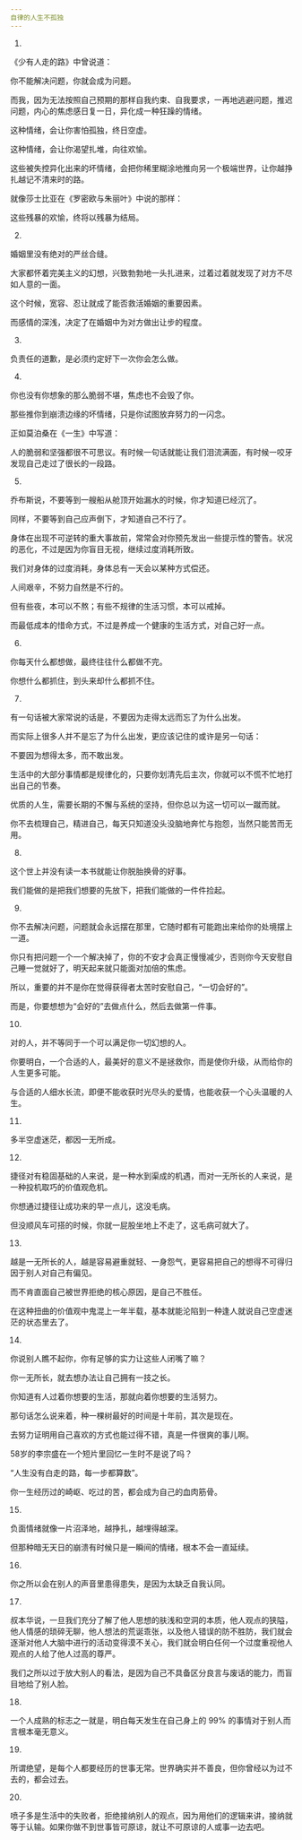 ```yaml
---
自律的人生不孤独
---
```


1.

《少有人走的路》中曾说道：

你不能解决问题，你就会成为问题。

而我，因为无法按照自己预期的那样自我约束、自我要求，一再地逃避问题，推迟问题，内心的焦虑感日复一日，异化成一种狂躁的情绪。

这种情绪，会让你害怕孤独，终日空虚。

这种情绪，会让你渴望扎堆，向往欢愉。

这些被失控异化出来的坏情绪，会把你稀里糊涂地推向另一个极端世界，让你越挣扎越记不清来时的路。

就像莎士比亚在《罗密欧与朱丽叶》中说的那样：

这些残暴的欢愉，终将以残暴为结局。

2.

婚姻里没有绝对的严丝合缝。

大家都怀着完美主义的幻想，兴致勃勃地一头扎进来，过着过着就发现了对方不尽如人意的一面。

这个时候，宽容、忍让就成了能否救活婚姻的重要因素。

而感情的深浅，决定了在婚姻中为对方做出让步的程度。

3.

负责任的道歉，是必须约定好下一次你会怎么做。

4.

你也没有你想象的那么脆弱不堪，焦虑也不会毁了你。

那些推你到崩溃边缘的坏情绪，只是你试图放弃努力的一闪念。

正如莫泊桑在《一生》中写道：

人的脆弱和坚强都很不可思议。有时候一句话就能让我们泪流满面，有时候一咬牙发现自己走过了很长的一段路。

5.

乔布斯说，不要等到一艘船从舱顶开始漏水的时候，你才知道已经沉了。

同样，不要等到自己应声倒下，才知道自己不行了。

身体在出现不可逆转的重大事故前，常常会对你预先发出一些提示性的警告。状况的恶化，不过是因为你盲目无视，继续过度消耗所致。

我们对身体的过度消耗，身体总有一天会以某种方式偿还。

人间艰辛，不努力自然是不行的。

但有些夜，本可以不熬；有些不规律的生活习惯，本可以戒掉。

而最低成本的惜命方式，不过是养成一个健康的生活方式，对自己好一点。

6.

你每天什么都想做，最终往往什么都做不完。

你想什么都抓住，到头来却什么都抓不住。

7.

有一句话被大家常说的话是，不要因为走得太远而忘了为什么出发。

而实际上很多人并不是忘了为什么出发，更应该记住的或许是另一句话：

不要因为想得太多，而不敢出发。

生活中的大部分事情都是规律化的，只要你划清先后主次，你就可以不慌不忙地打出自己的节奏。

优质的人生，需要长期的不懈与系统的坚持，但你总以为这一切可以一蹴而就。

你不去梳理自己，精进自己，每天只知道没头没脑地奔忙与抱怨，当然只能苦而无用。

8.

这个世上并没有读一本书就能让你脱胎换骨的好事。

我们能做的是把我们想要的先放下，把我们能做的一件件捡起。

9.

你不去解决问题，问题就会永远摆在那里，它随时都有可能跑出来给你的处境摆上一道。

你只有把问题一个一个解决掉了，你的不安才会真正慢慢减少，否则你今天安慰自己睡一觉就好了，明天起来就只能面对加倍的焦虑。

所以，重要的并不是你在觉得获得者太苦时安慰自己，“一切会好的”。

而是，你要想想为“会好的”去做点什么，然后去做第一件事。

10.

对的人，并不等同于一个可以满足你一切幻想的人。

你要明白，一个合适的人，最美好的意义不是拯救你，而是使你升级，从而给你的人生更多可能。

与合适的人细水长流，即便不能收获时光尽头的爱情，也能收获一个心头温暖的人生。

11.

多半空虚迷茫，都因一无所成。

12.

捷径对有稳固基础的人来说，是一种水到渠成的机遇，而对一无所长的人来说，是一种投机取巧的价值观危机。

你想通过捷径让成功来的早一点儿，这没毛病。

但没顺风车可搭的时候，你就一屁股坐地上不走了，这毛病可就大了。

13.

越是一无所长的人，越是容易避重就轻、一身怨气，更容易把自己的想得不可得归因于别人对自己有偏见。

而不肯直面自己被世界拒绝的核心原因，是自己不胜任。

在这种扭曲的价值观中鬼混上一年半载，基本就能沦陷到一种逢人就说自己空虚迷茫的状态里去了。

14.

你说别人瞧不起你，你有足够的实力让这些人闭嘴了嘛？

你一无所长，就去想办法让自己拥有一技之长。

你知道有人过着你想要的生活，那就向着你想要的生活努力。

那句话怎么说来着，种一棵树最好的时间是十年前，其次是现在。

去努力证明用自己喜欢的方式也能过得不错，真是一件很爽的事儿啊。

58岁的李宗盛在一个短片里回忆一生时不是说了吗？

“人生没有白走的路，每一步都算数”。

你一生经历过的崎岖、吃过的苦，都会成为自己的血肉筋骨。

15.

负面情绪就像一片沼泽地，越挣扎，越埋得越深。

但那种暗无天日的崩溃有时候只是一瞬间的情绪，根本不会一直延续。

16.

你之所以会在别人的声音里患得患失，是因为太缺乏自我认同。

17.

叔本华说，一旦我们充分了解了他人思想的肤浅和空洞的本质，他人观点的狭隘，他人情感的琐碎无聊，他人想法的荒诞乖张，以及他人错误的防不胜防，我们就会逐渐对他人大脑中进行的活动变得漠不关心，我们就会明白任何一个过度重视他人观点的人给了他人过高的尊严。

我们之所以过于放大别人的看法，是因为自己不具备区分良言与废话的能力，而盲目地给了别人脸。

18.

一个人成熟的标志之一就是，明白每天发生在自己身上的 99% 的事情对于别人而言根本毫无意义。

19.

所谓绝望，是每个人都要经历的世事无常。世界确实并不善良，但你曾经以为过不去的，都会过去。

20.

喷子多是生活中的失败者，拒绝接纳别人的观点，因为用他们的逻辑来讲，接纳就等于认输。如果你做不到世事皆可原谅，就让不可原谅的人或事一边去吧。

